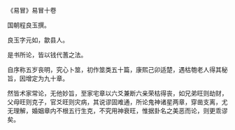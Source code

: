 《易冒》易冒十卷

国朝程良玉撰。

良玉字元如，歙县人。

是书所论，皆以钱代蓍之法。

自序称五岁丧明，究心卜筮，初作筮类五十篇，康熙己卯适楚，遇枯匏老人得其秘旨，因增定为九十章。

然皆术家常论，无他妙旨，至家宅章以六爻兼断六亲荣枯得丧，如兄弟旺则劫财，父母旺则克子，官爻旺则灾病，其说谬固难通，所论鬼神诸星两章，穿凿支离，尤无理解，婚姻章内不根五行生克，不究用神衰旺，惟据卦名之美恶而论，则更乖谬矣。


